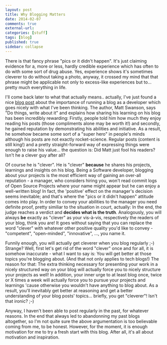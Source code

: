 ```yaml
---
layout: post
title: Why Blogging Matters
date: 2014-02-07 
comments: true
external-url:
categories: [stuff]
tags: [blog]
published: true
sidebar: collapse
---
```

There is that fancy phrase "pics or it didn't happen". It's just
claiming evidence for a, more or less, hardly credible experience which has often to do
with some sort of drug abuse. Yes, experience shows it's
sometimes cleverer to do without taking a photo, anyway, it crossed my mind that that phrase might be
applicable not only to excess-like experiences but to&#x2026; pretty much
everything in life.

<!-- more -->

I'll come back later to what that actually means.. actually, I've just found a nice <a href="http://mdswanson.com/blog/2013/08/11/write-things-tell-people.html" target="_blank">blog post</a>
about the importance of running a blog as a developer which goes
nicely with what I've been thinking. The author, Matt Swanson, says
"Do things, write about it" and explains how sharing his learning on
his blog has been incredibly rewarding: Firstly, people told him how much they
enjoy reading his posts (those compliments alone may be worth it!) and secondly, he gained reputation by
demonstrating his abilities and initiative. As a result, he somehow became some
sort of a "super hero" in people's minds although his posts are not
exactly rocket-science. Regular posts (content is still king!) and a
pretty straight-forward way of expressing things were enough to raise
his value&#x2026; the question is: Did Matt just fool his readers? Isn't he a clever guy after all? 

Of course he is "clever". He is "clever" **because** he shares his
projects, learnings and insights on his blog. Being a Software
developer, blogging about your projects is the most efficient way of
gaining an over-all reputation - a manager, who considers hiring you, won't read commit logs of Open Source
Projects where your name might appear but he can enjoy a well-written blog! In fact,
the 'positive' effect on the manager's decision seems inevitable; and that's
where the "pics or it didn't happen" attitude comes into play. In
order to convey your abilities to the manager you need definite proof,
pretty similiar to the situation in court, actually: In the end, the
judge reaches a verdict and **decides what is the truth**. Analogously,
you will always **be** exactly as "clever" as your vis-à-vis, respectively the
readers of your blog, think you are! It goes without saying that you
can replace the word "clever" with whatever other positive quality you'd
like to convey - "competent", "open-minded", "innovative", &#x2026;, you
name it.

Funnily enough, you will actually get cleverer when you blog regularly
;-) Strange? Well, first let's get rid of the word "clever" once and
for all, it is somehow inaccurate - what I want to say is: You will
get better at those topics you're blogging about. (And that not only
applies to tech blogs!) The reason for that: The extra thinking
necessary for presenting your work in a nicely structured way on your
blog will actually force you to nicely structure your projects as
well! In addition, your inner urge to at least blog once, twice or X
times a week will actually force you to pursue your projects and
learnings 'cause otherwise you wouldn't have anything to blog about.
As a result, you'll inevitably get better at reasoning and get a
better understanding of your blog posts' topics&#x2026; briefly, you get
"cleverer"! Isn't that ironic? ;-) 

Anyway, I haven't been able to post regularly in the past, for
whatever reasons. In the end that always led to abandonning my past blogs altogether, so I'm not
quite sure the above argumentation is too believable coming from me,
to be honest. However, for the moment, it is enough motivation for me to try a fresh
start with this blog. After all, it's all about motivation and inspiration.

